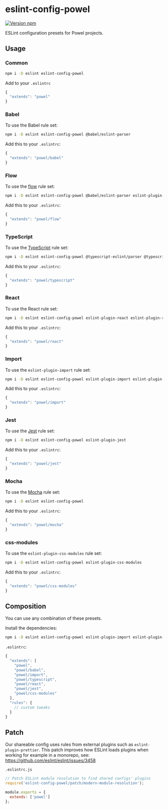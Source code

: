 # eslint-config-powel

[![Version npm](http://img.shields.io/npm/v/eslint-config-powel.svg?style=flat-square)](http://browsenpm.org/package/eslint-config-powel)

ESLint configuration presets for Powel projects.

## Usage

### Common

```sh
npm i -D eslint eslint-config-powel
```

Add to your `.eslintrc`

```js
{
  "extends": "powel"
}
```

### Babel

To use the Babel rule set:

```sh
npm i -D eslint eslint-config-powel @babel/eslint-parser
```

Add this to your `.eslintrc`:

```js
{
  "extends": "powel/babel"
}
```

### Flow

To use the [flow](https://flowtype.org) rule set:

```sh
npm i -D eslint eslint-config-powel @babel/eslint-parser eslint-plugin-flowtype eslint-plugin-flowtype-errors
```

Add this to your `.eslintrc`:

```js
{
  "extends": "powel/flow"
}
```

### TypeScript

To use the [TypeScript](https://www.typescriptlang.org/) rule set:

```sh
npm i -D eslint eslint-config-powel @typescript-eslint/parser @typescript-eslint/eslint-plugin eslint-import-resolver-typescript
```

Add this to your `.eslintrc`:

```js
{
  "extends": "powel/typescript"
}
```

### React

To use the React rule set:

```sh
npm i -D eslint eslint-config-powel eslint-plugin-react eslint-plugin-react-hooks
```

Add this to your `.eslintrc`:

```js
{
  "extends": "powel/react"
}
```

### Import

To use the `eslint-plugin-import` rule set:

```sh
npm i -D eslint eslint-config-powel eslint-plugin-import eslint-plugin-simple-import-sort
```

Add this to your `.eslintrc`:

```js
{
  "extends": "powel/import"
}
```

### Jest

To use the [Jest](http://facebook.github.io/jest/) rule set:

```sh
npm i -D eslint eslint-config-powel eslint-plugin-jest
```

Add this to your `.eslintrc`:

```js
{
  "extends": "powel/jest"
}
```

### Mocha

To use the [Mocha](https://mochajs.org/) rule set:

```sh
npm i -D eslint eslint-config-powel
```

Add this to your `.eslintrc`:

```js
{
  "extends": "powel/mocha"
}
```

### css-modules

To use the `eslint-plugin-css-modules` rule set:

```sh
npm i -D eslint eslint-config-powel eslint-plugin-css-modules
```

Add this to your `.eslintrc`:

```js
{
  "extends": "powel/css-modules"
}
```

## Composition

You can use any combination of these presets.

Install the dependencies:

```sh
npm i -D eslint eslint-config-powel eslint-plugin-import eslint-plugin-simple-import-sort @babel/eslint-parser @typescript-eslint/parser @typescript-eslint/eslint-plugin eslint-import-resolver-typescript eslint-plugin-react eslint-plugin-jest eslint-plugin-css-modules
```

`.eslintrc`:

```js
{
  "extends": [
    "powel",
    "powel/babel",
    "powel/import",
    "powel/typescript",
    "powel/react",
    "powel/jest",
    "powel/css-modules"
  ],
  "rules": {
    // custom tweaks
  }
}
```

## Patch

Our shareable config uses rules from external plugins such as `eslint-plugin-prettier`.
This patch improves how ESLint loads plugins when working for example in a monorepo,
see: https://github.com/eslint/eslint/issues/3458

`.eslintrc.js`

```js
// Patch ESLint module resolution to find shared configs' plugins
require('eslint-config-powel/patch/modern-module-resolution');

module.exports = {
  extends: ['powel']
};
```
